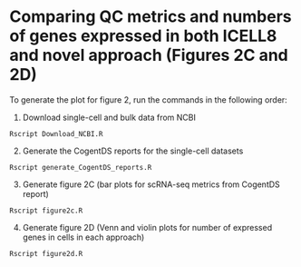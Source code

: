 # Comparing QC metrics and numbers of genes expressed in both ICELL8 and novel approach (Figures 2C and 2D)

To generate the plot for figure 2, run the commands in the following order:

1) Download single-cell and bulk data from NCBI
```Shell
Rscript Download_NCBI.R
```

2) Generate the CogentDS reports for the single-cell datasets
```
Rscript generate_CogentDS_reports.R
```

3) Generate figure 2C (bar plots for scRNA-seq metrics from CogentDS report)
```
Rscript figure2c.R
```

4) Generate figure 2D (Venn and violin plots for number of expressed genes in cells in each approach)
```
Rscript figure2d.R
```
